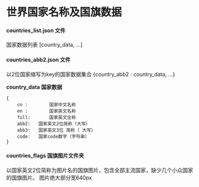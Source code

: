 # 世界国家名称及国旗数据

#### countries_list.json 文件
国家数据列表 [country_data, ...]

#### countries_abb2.json 文件
以2位国家缩写为key的国家数据集合 {country_abb2 : country_data,  ...}

**country_data 国家数据**
```
{
	cn : 		国家中文名称
	en : 		国家英文名称
	full: 		国家英文全称
	abb2: 	国家英文2位简称（大写）
	abb3:	国家英文3位 简称（ 大写）
	code:	国家code数字（字符串）
}
```

#### countries_flags 国旗图片文件夹
以国家英文2位简称为图片名的国旗图片，包含全部主流国家，缺少几个小众国家的国旗图片。
图片绝大部分宽640px

